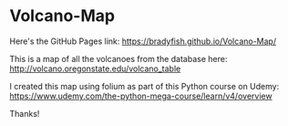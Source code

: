 # Volcano-Map

Here's the GitHub Pages link: https://bradyfish.github.io/Volcano-Map/

This is a map of all the volcanoes from the database here: http://volcano.oregonstate.edu/volcano_table

I created this map using folium as part of this Python course on Udemy: https://www.udemy.com/the-python-mega-course/learn/v4/overview

Thanks!
